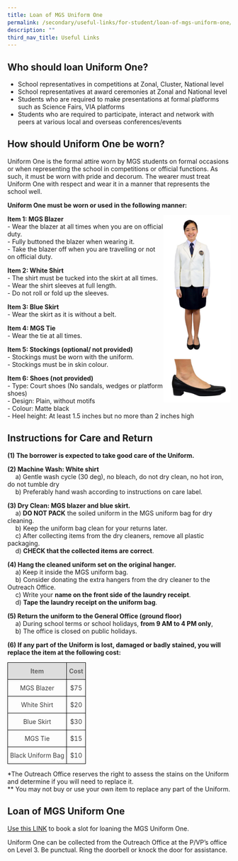 ```yaml
---
title: Loan of MGS Uniform One
permalink: /secondary/useful-links/for-student/loan-of-mgs-uniform-one/
description: ""
third_nav_title: Useful Links
---
```

## Who should loan Uniform One?
*   School representatives in competitions at Zonal, Cluster, National level
*   School representatives at award ceremonies at Zonal and National level
*   Students who are required to make presentations at formal platforms such as Science Fairs, VIA platforms
*   Students who are required to participate, interact and network with peers at various local and overseas conferences/events



## How should Uniform One be worn?
Uniform One is the formal attire worn by MGS students on formal occasions or when representing the school in competitions or official functions. As such, it must be worn with pride and decorum. The wearer must treat Uniform One with respect and wear it in a manner that represents the school well.

**Uniform One must be worn or used in the following manner:**

<img src="/images/Secondary/uniform-one.jpg" style="width:30%" align="right">

**Item 1: MGS Blazer**
<br> - Wear the blazer at all times when you are on official duty.
<br> - Fully buttoned the blazer when wearing it. 
<br> - Take the blazer off when you are travelling or not on official duty.  


**Item 2: White Shirt**
<br> - The shirt must be tucked into the skirt at all times.
<br> - Wear the shirt sleeves at full length.
<br> - Do not roll or fold up the sleeves.  


**Item 3: Blue Skirt**
<br> - Wear the skirt as it is without a belt.  
      
    
**Item 4: MGS Tie** 
<br> - Wear the tie at all times.  
    
		
**Item 5: Stockings (optional/ not provided)**
<br> - Stockings must be worn with the uniform.
<br> - Stockings must be in skin colour.  
    

**Item 6: Shoes (not provided)**
<br> - Type: Court shoes (No sandals, wedges or platform shoes)
<br> - Design: Plain, without motifs
<br> - Colour: Matte black
<br> - Heel height: At least 1.5 inches but no more than 2 inches high



## Instructions for Care and Return

**(1) The borrower is expected to take good care of the Uniform.**


**(2) Machine Wash: White shirt**
<br>  a) Gentle wash cycle (30 deg), no bleach, do not dry clean, no hot iron, do not tumble dry
<br>  b) Preferably hand wash according to instructions on care label.


**(3) Dry Clean: MGS blazer and blue skirt.**
<br>  a) **DO NOT PACK** the soiled uniform in the MGS uniform bag for dry cleaning.
<br>  b) Keep the uniform bag clean for your returns later.
<br>  c) After collecting items from the dry cleaners, remove all plastic packaging.
<br>  d) **CHECK that the collected items are correct**.


**(4) Hang the cleaned uniform set on the original hanger.**
<br>  a) Keep it inside the MGS uniform bag.
<br>  b) Consider donating the extra hangers from the dry cleaner to the Outreach Office.
<br>  c) Write your **name on the front side of the laundry receipt**. 
<br>  d) **Tape the laundry receipt on the uniform bag**.


**(5) Return the uniform to the General Office (ground floor)**
<br>  a) During school terms or school holidays, **from 9 AM to 4 PM only**, 
<br>  b) The office is closed on public holidays.


**(6) If any part of the Uniform is lost, damaged or badly stained, you will replace the item at the following cost:**


<style type="text/css">
.tg  {border-collapse:collapse;border-spacing:0;}
.tg td{border-color:black;border-style:solid;border-width:1px;
  overflow:hidden;padding:10px 5px;word-break:normal;}
.tg th{border-color:black;border-style:solid;border-width:1px;font-weight:normal;overflow:hidden;padding:10px 5px;word-break:normal;}
.tg .tg-5hwe{color:#3D3D3D;text-align:center;vertical-align:middle}
.tg .tg-feqv{background-color:#DDD;color:#666;font-weight:bold;text-align:center;vertical-align:middle}
</style>
<table class="tg">
<thead>
  <tr>
    <th class="tg-feqv"><span style="color:#666;background-color:#DDD">Item</span></th>
    <th class="tg-feqv"><span style="color:#666;background-color:#DDD">Cost</span></th>
  </tr>
</thead>
<tbody>
  <tr>
    <td class="tg-5hwe">MGS Blazer</td>
    <td class="tg-5hwe">$75</td>
  </tr>
  <tr>
    <td class="tg-5hwe">White Shirt</td>
    <td class="tg-5hwe">$20</td>
  </tr>
  <tr>
    <td class="tg-5hwe">Blue Skirt</td>
    <td class="tg-5hwe">$30</td>
  </tr>
  <tr>
    <td class="tg-5hwe">MGS Tie</td>
    <td class="tg-5hwe">$15</td>
  </tr>
  <tr>
    <td class="tg-5hwe">Black Uniform Bag</td>
    <td class="tg-5hwe">$10</td>
  </tr>
</tbody>
</table>

*The Outreach Office reserves the right to assess the stains on the Uniform and determine if you will need to replace it.  <br>
** You may not buy or use your own item to replace any part of the Uniform.



## Loan of MGS Uniform One
  
[Use this LINK](https://docs.google.com/forms/d/e/1FAIpQLScu6bQdz1x6gAo8xruDzLvMOLrFg-Nq_Ws3eYHdJhVAWzZ7XA/viewform) to book a slot for loaning the MGS Uniform One.  
  
Uniform One can be collected from the Outreach Office at the P/VP’s office on Level 3. Be punctual. Ring the doorbell or knock the door for assistance.